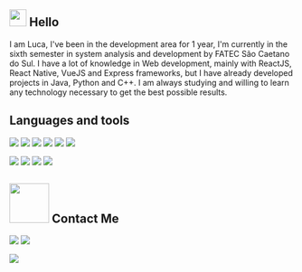 ## <img src="https://docs.google.com/uc?id=10HjJFyqwZOsm51kwHSgpyDTNjakjWN5F" width="30px"></img> Hello

I am Luca, I've been in the development area for 1 year, I'm currently in the sixth semester in system analysis and development by FATEC São Caetano do Sul.
I have a lot of knowledge in Web development, mainly with ReactJS, React Native, VueJS and Express frameworks, but I have already developed projects in Java, Python and C++.
I am always studying and willing to learn any technology necessary to get the best possible results.
  
## Languages and tools
  
  <img src="https://img.shields.io/badge/HTML5-E34F26?style=for-the-badge&logo=html5&logoColor=white"></img>
  <img src="https://img.shields.io/badge/CSS3-1572B6?style=for-the-badge&logo=css3&logoColor=white"></img>
  <img src="https://img.shields.io/badge/JavaScript-F7DF1E?style=for-the-badge&logo=javascript&logoColor=black"></img>
  <img src="https://img.shields.io/badge/TypeScript-007ACC?style=for-the-badge&logo=typescript&logoColor=white"></img>
  <img src="https://img.shields.io/badge/C%2B%2B-00599C?style=for-the-badge&logo=c%2B%2B&logoColor=white"></img>
  <img src="https://img.shields.io/badge/Java-ED8B00?style=for-the-badge&logo=java&logoColor=white"></img>
  
  <img src="https://img.shields.io/badge/Node.js-43853D?style=for-the-badge&logo=node-dot-js&logoColor=white"></img>
  <img src="https://img.shields.io/badge/React-20232A?style=for-the-badge&logo=react&logoColor=61DAFB"></img>
  <img src="https://img.shields.io/badge/Vue.js-35495E?style=for-the-badge&logo=vuedotjs&logoColor=4FC08"></img>
  <img src="https://img.shields.io/badge/Docker-0091e2?style=for-the-badge&logo=docker&logoColor=white"></img>
  
  ## <img src="https://docs.google.com/uc?id=1saNSRgM40Oih48gOy_SHvgEPzr5oUMQx" width="70px"> Contact Me
  <a href="https://www.linkedin.com/in/luca-guido-regolini/" target="_blank"><img src="https://img.shields.io/badge/luca_Guido_Regolini-0077B5?style=for-the-badge&logo=linkedin&logoColor=white"></img><a> <a data-v-0df864cc="" href="mailto:lucagregolini@gmail.com"><img src="https://img.shields.io/badge/lucagregolini@gmail.com-ea4335?style=for-the-badge&logo=gmail&logoColor=white"></img></a>

<img src="https://docs.google.com/uc?id=1XRh-ZfhncyeLPXpFGztKBwqKx56E48Y3"></img>
  
  

  
